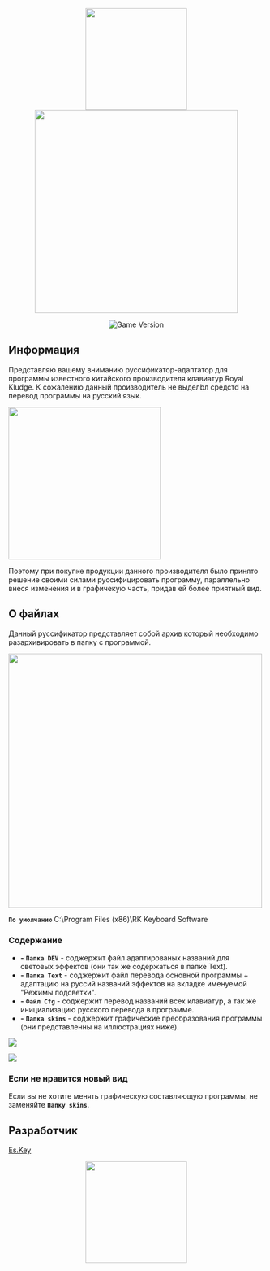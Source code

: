 <p align="center">
      <img src="https://i.postimg.cc/pRzQs2VZ/image.png" width="200">
      <img src="https://i.postimg.cc/hK6BKW7f/logo.png" width="400">
      
</p>
<p align="center">
    <img src="https://img.shields.io/badge/Version-5.0.0-blue" alt="Game Version">
</p>

## Информация
Представляю вашему вниманию руссификатор-адаптатор для программы известного китайского производителя клавиатур Royal Kludge.
К сожалению данный производитель не выделbл средстd на перевод программы на русский язык.
<p align="left">
      <img src="https://i.postimg.cc/QDYR3qQz/lang.png" width="300">
</p>

Поэтому при покупке продукции данного производителя было принято решение своими силами руссифицировать программу, параллельно внеся изменения и в графичекую часть, придав ей более приятный вид.

## О файлах
Данный руссификатор представляет собой архив который необходимо разархивировать в папку с программой.
<p align="left">
      <img src="https://i.postimg.cc/tpBRQ6gC/explorer-WQnbu-Iirb7.png" width="500">
</p>

**`По умолчанию`**    C:\Program Files (x86)\RK Keyboard Software 

### Содержание
- **-** **`Папка DEV`** - соджержит файл адаптированых названий для световых эффектов (они так же содержаться в папке Text).
- **-** **`Папка Text`** - соджержит файл перевода основной программы + адаптацию на руссий названий эффектов на вкладке именуемой "Режимы подсветки".
- **-** **`Файл Cfg`** - соджержит перевод названий всех клавиатур, а так же инициализацию русского перевода в программе.
- **-** **`Папка skins`** - соджержит графические преобразования программы (они представленны на иллюстрациях ниже).

<p align="left">
      <img src="https://i.postimg.cc/x9yv2YZP/image.png">
</p>
<p align="left">
      <img src="https://i.postimg.cc/qpdsSg1R/image.png">
</p>

### Если не нравится новый вид
Если вы не хотите менять графическую составляющую программы, не заменяйте **`Папку skins`**.

## Разработчик

[Es.Key](https://vk.com/centrrek)

<p align="center">
      <img src="https://i.postimg.cc/pRzQs2VZ/image.png" width="200">
      
</p>

